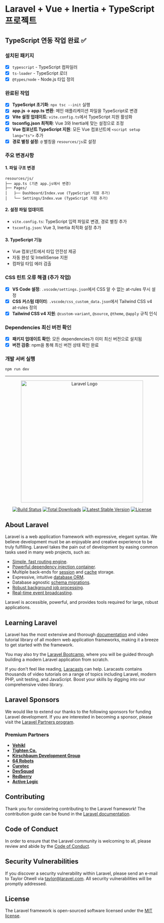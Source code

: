 # Laravel + Vue + Inertia + TypeScript 프로젝트

## TypeScript 연동 작업 완료 ✅

### 설치된 패키지
- [x] `typescript` - TypeScript 컴파일러
- [x] `ts-loader` - TypeScript 로더
- [x] `@types/node` - Node.js 타입 정의

### 완료된 작업
- [x] **TypeScript 초기화**: `npx tsc --init` 실행
- [x] **app.js → app.ts 변환**: 메인 애플리케이션 파일을 TypeScript로 변경
- [x] **Vite 설정 업데이트**: `vite.config.ts`에서 TypeScript 지원 활성화
- [x] **tsconfig.json 최적화**: Vue 3와 Inertia에 맞는 설정으로 조정
- [x] **Vue 컴포넌트 TypeScript 지원**: 모든 Vue 컴포넌트에 `<script setup lang="ts">` 추가
- [x] **경로 별칭 설정**: `@` 별칭을 `resources/js`로 설정

### 주요 변경사항

#### 1. 파일 구조 변경
```
resources/js/
├── app.ts (기존 app.js에서 변경)
├── Pages/
│   ├── Dashboard/Index.vue (TypeScript 지원 추가)
│   └── Settings/Index.vue (TypeScript 지원 추가)
```

#### 2. 설정 파일 업데이트
- `vite.config.ts`: TypeScript 입력 파일로 변경, 경로 별칭 추가
- `tsconfig.json`: Vue 3, Inertia 최적화 설정 추가

#### 3. TypeScript 기능
- Vue 컴포넌트에서 타입 안전성 제공
- 자동 완성 및 IntelliSense 지원
- 컴파일 타임 에러 검출

### CSS 린트 오류 해결 (추가 작업)
- [x] **VS Code 설정**: `.vscode/settings.json`에서 CSS 알 수 없는 at-rules 무시 설정
- [x] **CSS 커스텀 데이터**: `.vscode/css_custom_data.json`에서 Tailwind CSS v4 at-rules 정의
- [x] **Tailwind CSS v4 지원**: `@custom-variant`, `@source`, `@theme`, `@apply` 규칙 인식

### Dependencies 최신 버전 확인
- [x] **패키지 업데이트 확인**: 모든 dependencies가 이미 최신 버전으로 설치됨
- [x] **버전 검증**: npm을 통해 최신 버전 상태 확인 완료

### 개발 서버 실행
```bash
npm run dev
```

---

<p align="center"><a href="https://laravel.com" target="_blank"><img src="https://raw.githubusercontent.com/laravel/art/master/logo-lockup/5%20SVG/2%20CMYK/1%20Full%20Color/laravel-logolockup-cmyk-red.svg" width="400" alt="Laravel Logo"></a></p>

<p align="center">
<a href="https://github.com/laravel/framework/actions"><img src="https://github.com/laravel/framework/workflows/tests/badge.svg" alt="Build Status"></a>
<a href="https://packagist.org/packages/laravel/framework"><img src="https://img.shields.io/packagist/dt/laravel/framework" alt="Total Downloads"></a>
<a href="https://packagist.org/packages/laravel/framework"><img src="https://img.shields.io/packagist/v/laravel/framework" alt="Latest Stable Version"></a>
<a href="https://packagist.org/packages/laravel/framework"><img src="https://img.shields.io/packagist/l/laravel/framework" alt="License"></a>
</p>

## About Laravel

Laravel is a web application framework with expressive, elegant syntax. We believe development must be an enjoyable and creative experience to be truly fulfilling. Laravel takes the pain out of development by easing common tasks used in many web projects, such as:

- [Simple, fast routing engine](https://laravel.com/docs/routing).
- [Powerful dependency injection container](https://laravel.com/docs/container).
- Multiple back-ends for [session](https://laravel.com/docs/session) and [cache](https://laravel.com/docs/cache) storage.
- Expressive, intuitive [database ORM](https://laravel.com/docs/eloquent).
- Database agnostic [schema migrations](https://laravel.com/docs/migrations).
- [Robust background job processing](https://laravel.com/docs/queues).
- [Real-time event broadcasting](https://laravel.com/docs/broadcasting).

Laravel is accessible, powerful, and provides tools required for large, robust applications.

## Learning Laravel

Laravel has the most extensive and thorough [documentation](https://laravel.com/docs) and video tutorial library of all modern web application frameworks, making it a breeze to get started with the framework.

You may also try the [Laravel Bootcamp](https://bootcamp.laravel.com), where you will be guided through building a modern Laravel application from scratch.

If you don't feel like reading, [Laracasts](https://laracasts.com) can help. Laracasts contains thousands of video tutorials on a range of topics including Laravel, modern PHP, unit testing, and JavaScript. Boost your skills by digging into our comprehensive video library.

## Laravel Sponsors

We would like to extend our thanks to the following sponsors for funding Laravel development. If you are interested in becoming a sponsor, please visit the [Laravel Partners program](https://partners.laravel.com).

### Premium Partners

- **[Vehikl](https://vehikl.com)**
- **[Tighten Co.](https://tighten.co)**
- **[Kirschbaum Development Group](https://kirschbaumdevelopment.com)**
- **[64 Robots](https://64robots.com)**
- **[Curotec](https://www.curotec.com/services/technologies/laravel)**
- **[DevSquad](https://devsquad.com/hire-laravel-developers)**
- **[Redberry](https://redberry.international/laravel-development)**
- **[Active Logic](https://activelogic.com)**

## Contributing

Thank you for considering contributing to the Laravel framework! The contribution guide can be found in the [Laravel documentation](https://laravel.com/docs/contributions).

## Code of Conduct

In order to ensure that the Laravel community is welcoming to all, please review and abide by the [Code of Conduct](https://laravel.com/docs/contributions#code-of-conduct).

## Security Vulnerabilities

If you discover a security vulnerability within Laravel, please send an e-mail to Taylor Otwell via [taylor@laravel.com](mailto:taylor@laravel.com). All security vulnerabilities will be promptly addressed.

## License

The Laravel framework is open-sourced software licensed under the [MIT license](https://opensource.org/licenses/MIT).
